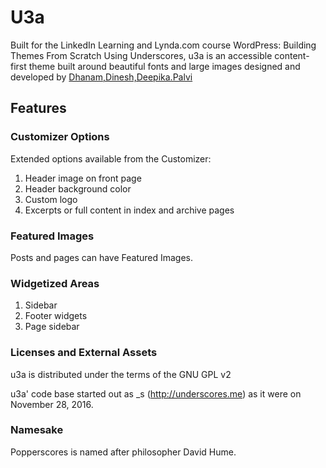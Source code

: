 # U3a
Built for the LinkedIn Learning and Lynda.com course WordPress: Building Themes From Scratch Using Underscores, u3a is an accessible content-first theme built around beautiful fonts and large images designed and developed by [Dhanam,Dinesh,Deepika.Palvi](http://u3a.dhanamj.sgedu.site/) 
## Features

### Customizer Options
Extended options available from the Customizer:

1. Header image on front page
2. Header background color
3. Custom logo
4. Excerpts or full content in index and archive pages


### Featured Images
Posts and pages can have Featured Images.

### Widgetized Areas
1. Sidebar
2. Footer widgets
3. Page sidebar

### Licenses and External Assets
u3a is distributed under the terms of the GNU GPL v2

u3a' code base started out as _s (http://underscores.me) as it were on November 28, 2016.

### Namesake
Popperscores is named after philosopher David Hume.
